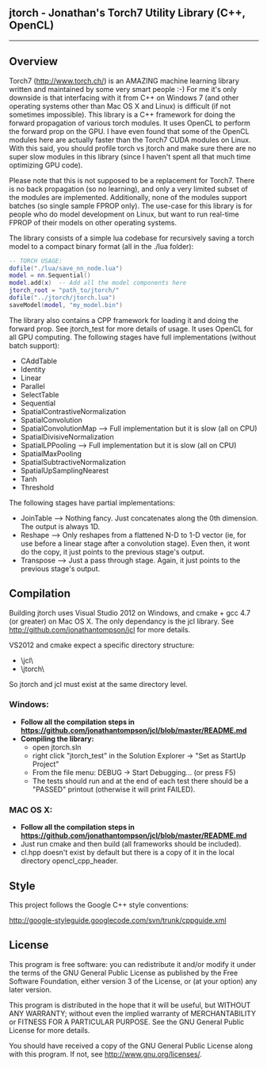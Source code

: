 **jtorch - Jonathan's Torch7 Utility Library (C++, OpenCL)**
---------
---------

**Overview**
--------

Torch7 (<http://www.torch.ch/>) is an AMAZING machine learning library written and maintained by some very smart people :-)  For me it's only downside is that interfacing with it from C++ on Windows 7 (and other operating systems other than Mac OS X and Linux) is difficult (if not sometimes impossible).  This library is a C++ framework for doing the forward propagation of various torch modules.  It uses OpenCL to perform the forward prop on the GPU.  I have even found that some of the OpenCL modules here are actually faster than the Torch7 CUDA modules on Linux.  With this said, you should profile torch vs jtorch and make sure there are no super slow modules in this library (since I haven't spent all that much time optimizing GPU code).

Please note that this is not supposed to be a replacement for Torch7.  There is no back propagation (so no learning), and only a very limited subset of the modules are implemented.  Additionally, none of the modules support batches (so single sample FPROP only).  The use-case for this library is for people who do model development on Linux, but want to run real-time FPROP of their models on other operating systems.

The library consists of a simple lua codebase for recursively saving a torch model to a compact binary format (all in the ./lua folder):

```lua
-- TORCH USAGE:
dofile("./lua/save_nn_node.lua")
model = nn.Sequential()
model.add(x)  -- Add all the model components here
jtorch_root = "path_to/jtorch/"
dofile("../jtorch/jtorch.lua")
saveModel(model, "my_model.bin")
```

The library also contains a CPP framework for loading it and doing the forward prop.  See jtorch_test for more details of usage.  It uses OpenCL for all GPU computing.  The following stages have full implementations (without batch support):

- CAddTable
- Identity
- Linear
- Parallel
- SelectTable
- Sequential
- SpatialContrastiveNormalization
- SpatialConvolution
- SpatialConvolutionMap   --> Full implementation but it is slow (all on CPU)
- SpatialDivisiveNormalization
- SpatialLPPooling  --> Full implementation but it is slow (all on CPU)
- SpatialMaxPooling
- SpatialSubtractiveNormalization
- SpatialUpSamplingNearest
- Tanh
- Threshold

The following stages have partial implementations:
- JoinTable --> Nothing fancy.  Just concatenates along the 0th dimension. The output is always 1D.
- Reshape --> Only reshapes from a flattened N-D to 1-D vector (ie, for use before a linear stage after a convolution stage).  Even then, it wont do the copy, it just points to the previous stage's output.
- Transpose --> Just a pass through stage.  Again, it just points to the previous stage's output.

**Compilation**
---------------

Building jtorch uses Visual Studio 2012 on Windows, and cmake + gcc 4.7 (or greater) on Mac OS X.  The only dependancy is the jcl library.  See <http://github.com/jonathantompson/jcl> for more details.

VS2012 and cmake expect a specific directory structure:

- \\jcl\\
- \\jtorch\\

So jtorch and jcl must exist at the same directory level.

### Windows:
- **Follow all the compilation steps in <https://github.com/jonathantompson/jcl/blob/master/README.md>**
- **Compiling the library:**
    - open jtorch.sln
    - right click "jtorch_test" in the Solution Explorer -> "Set as StartUp Project"
    - From the file menu: DEBUG -> Start Debugging... (or press F5)
    - The tests should run and at the end of each test there should be a "PASSED" printout (otherwise it will print FAILED).

### MAC OS X:
- **Follow all the compilation steps in <https://github.com/jonathantompson/jcl/blob/master/README.md>**
- Just run cmake and then build (all frameworks should be included).  
- cl.hpp doesn't exist by default but there is a copy of it in the local directory opencl_cpp_header.

**Style**
---------

This project follows the Google C++ style conventions: 

<http://google-styleguide.googlecode.com/svn/trunk/cppguide.xml>

**License**
-----------
This program is free software: you can redistribute it and/or modify
it under the terms of the GNU General Public License as published by
the Free Software Foundation, either version 3 of the License, or
(at your option) any later version.

This program is distributed in the hope that it will be useful,
but WITHOUT ANY WARRANTY; without even the implied warranty of
MERCHANTABILITY or FITNESS FOR A PARTICULAR PURPOSE.  See the
GNU General Public License for more details.

You should have received a copy of the GNU General Public License
along with this program.  If not, see <http://www.gnu.org/licenses/>.

